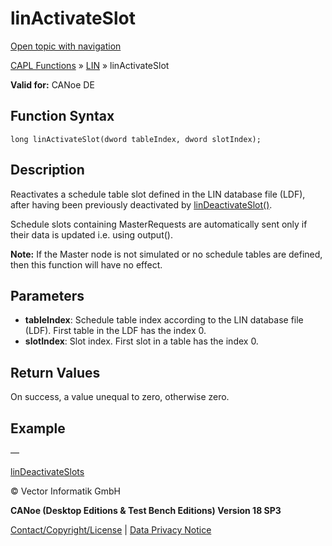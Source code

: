 # linActivateSlot

[Open topic with navigation](../../../../../CANoeDEFamily.htm#Topics/CAPLFunctions/LIN/Functions/CAPLfunctionLINActivateSlot.md)

[CAPL Functions](../../CAPLfunctions.md) » [LIN](../CAPLfunctionsLINOverview.md) » linActivateSlot

**Valid for:** CANoe DE

## Function Syntax

```
long linActivateSlot(dword tableIndex, dword slotIndex);
```

## Description

Reactivates a schedule table slot defined in the LIN database file (LDF), after having been previously deactivated by [linDeactivateSlot()](CAPLfunctionLINDeactivateSlot.md).

Schedule slots containing MasterRequests are automatically sent only if their data is updated i.e. using output().

**Note:** If the Master node is not simulated or no schedule tables are defined, then this function will have no effect.

## Parameters

- **tableIndex**: Schedule table index according to the LIN database file (LDF). First table in the LDF has the index 0.
- **slotIndex**: Slot index. First slot in a table has the index 0.

## Return Values

On success, a value unequal to zero, otherwise zero.

## Example

—

[linDeactivateSlots](CAPLfunctionLINDeactivateSlot.md)

© Vector Informatik GmbH

**CANoe (Desktop Editions & Test Bench Editions) Version 18 SP3**

[Contact/Copyright/License](../../../Shared/ContactCopyrightLicense.md) | [Data Privacy Notice](https://www.vector.com/int/en/company/get-info/privacy-policy/)
